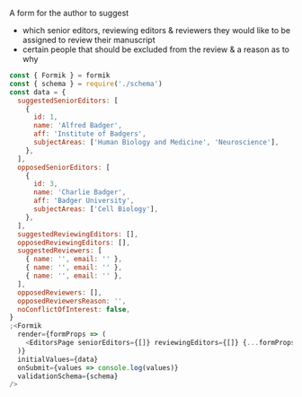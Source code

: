 A form for the author to suggest

- which senior editors, reviewing editors & reviewers they would like to be assigned to review their manuscript
- certain people that should be excluded from the review & a reason as to why

```js
const { Formik } = formik
const { schema } = require('./schema')
const data = {
  suggestedSeniorEditors: [
    {
      id: 1,
      name: 'Alfred Badger',
      aff: 'Institute of Badgers',
      subjectAreas: ['Human Biology and Medicine', 'Neuroscience'],
    },
  ],
  opposedSeniorEditors: [
    {
      id: 3,
      name: 'Charlie Badger',
      aff: 'Badger University',
      subjectAreas: ['Cell Biology'],
    },
  ],
  suggestedReviewingEditors: [],
  opposedReviewingEditors: [],
  suggestedReviewers: [
    { name: '', email: '' },
    { name: '', email: '' },
    { name: '', email: '' },
  ],
  opposedReviewers: [],
  opposedReviewersReason: '',
  noConflictOfInterest: false,
}
;<Formik
  render={formProps => (
    <EditorsPage seniorEditors={[]} reviewingEditors={[]} {...formProps} />
  )}
  initialValues={data}
  onSubmit={values => console.log(values)}
  validationSchema={schema}
/>
```
